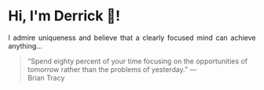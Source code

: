 # Hi, I'm Derrick 👋!
<p align="justify">I admire uniqueness and believe that a clearly focused mind can achieve anything...</p> 
<!-- #quote-start -->
<blockquote>&ldquo;Spend eighty percent of your time focusing on the opportunities of tomorrow rather than the problems of yesterday.&rdquo; &mdash; <footer>Brian Tracy</footer></blockquote>
<!-- #quote-end -->
